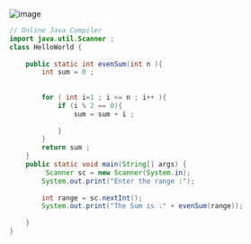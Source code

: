 ![image](https://github.com/Mogana004/code.Java/assets/92911280/a58e95c6-a8f1-448c-88a9-2c0b4b61bd6c)
```java
// Online Java Compiler
import java.util.Scanner ;
class HelloWorld {
    
    public static int evenSum(int n ){
        int sum = 0 ;
       
        
        for ( int i=1 ; i <= n ; i++ ){
            if (i % 2 == 0){
                sum = sum + i ;
                
            }
        }
        return sum ;
    }
    public static void main(String[] args) {
         Scanner sc = new Scanner(System.in);
        System.out.print("Enter the range :");
        
        int range = sc.nextInt();
        System.out.print("The Sum is :" + evenSum(range));
        
    }
}
```
